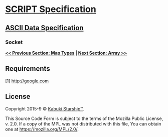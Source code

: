 # [SCRIPT Specification](../)

## [ASCII Data Specification](./)

### Socket



**[<< Previous Section: Map Types](./) | [Next Section: Array >>](./array)**

## Requirements

[1] http://google.com

## License

Copyright 2015-9 © [Kabuki Starship™](https://kabukistarship.com).

This Source Code Form is subject to the terms of the Mozilla Public License, v. 2.0. If a copy of the MPL was not distributed with this file, You can obtain one at <https://mozilla.org/MPL/2.0/>.
